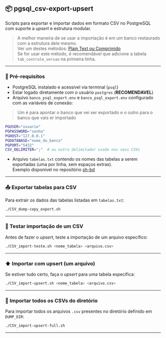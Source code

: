 ## 📦 pgsql_csv-export-upsert

Scripts para exportar e importar dados em formato CSV no PostgreSQL com suporte a *upsert* e estrutura modular.
>A melhor maneira de se usar a importação é em um banco restaurado com a estrutura dele mesmo.  
>Ver um destes métodos: [Plain Text ou Comprimido](https://elppans.github.io/doc-bd/pg_dump#diferen%C3%A7a-entre-2-comandos-pg_dump)  
>Se for usar este método, é recomendável que adicione a tabela `tab_controle_versao` na primeira linha.  
---

### 📁 Pré-requisitos

- PostgreSQL instalado e acessível via terminal (`psql`)
- Estar logado diretamente com o usuário `postgres` (**RECOMENDAVEL**)
- Arquivo `banco_psql_export.env`  e `banco_psql_export.env` configurado com as variáveis de conexão:
>Um é para apontar o banco que vei ser exportado e o outro para o banco que vais er importado

  ```bash
  PGUSER="usuario"
  PGPASSWORD="senha"
  PGHOST="127.0.0.1"
  PGDATABASE="nome_do_banco"
  PGPORT="5432"
  CSV_DELIMITER=";"  # ou outro delimitador usado nos seus CSVs
  ```


- Arquivo `tabelas.txt` contendo os nomes das tabelas a serem exportadas (uma por linha, sem espaços extras).  
  Exemplo disponível no repositório [sh-bd](https://github.com/elppans/sh-bd)

---

### 📤 Exportar tabelas para CSV

Para extrair os dados das tabelas listadas em `tabelas.txt`:

```bash
./CSV_dump-copy_export.sh
```

---

### 🧪 Testar importação de um CSV

Antes de fazer o *upsert*, teste a importação de um arquivo específico:

```bash
./CSV_import-teste.sh <nome_tabela> <arquivo.csv>
```

---

### ⬆️ Importar com upsert (um arquivo)

Se estiver tudo certo, faça o *upsert* para uma tabela específica:

```bash
./CSV_import-upsert.sh <nome_tabela> <arquivo.csv>
```

---

### 🔁 Importar todos os CSVs do diretório

Para importar todos os arquivos `.csv` presentes no diretório definido em `DUMP_DIR`:

```bash
./CSV_import-upsert-full.sh
```

---
